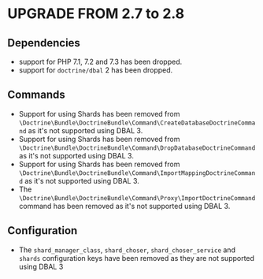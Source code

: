 UPGRADE FROM 2.7 to 2.8
=======================

Dependencies
-------
 * support for PHP 7.1, 7.2 and 7.3 has been dropped. 
 * support for `doctrine/dbal` 2 has been dropped. 

Commands
--------
 * Support for using Shards has been removed from `\Doctrine\Bundle\DoctrineBundle\Command\CreateDatabaseDoctrineCommand` as it's not supported using DBAL 3.
 * Support for using Shards has been removed from `\Doctrine\Bundle\DoctrineBundle\Command\DropDatabaseDoctrineCommand` as it's not supported using DBAL 3.
 * Support for using Shards has been removed from `\Doctrine\Bundle\DoctrineBundle\Command\ImportMappingDoctrineCommand` as it's not supported using DBAL 3.
 * The `\Doctrine\Bundle\DoctrineBundle\Command\Proxy\ImportDoctrineCommand` command has been removed as it's not supported using DBAL 3.

Configuration
--------
 * The `shard_manager_class`, `shard_choser`, `shard_choser_service` and `shards` configuration keys have been removed as they are not supported using DBAL 3

